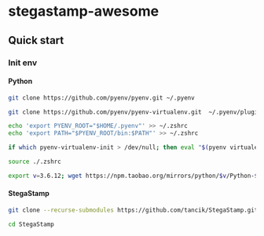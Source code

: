 # stegastamp-awesome

## Quick start

### Init env

#### Python

```sh
git clone https://github.com/pyenv/pyenv.git ~/.pyenv

git clone https://github.com/pyenv/pyenv-virtualenv.git  ~/.pyenv/plugins/pyenv-virtualenv
```

```sh
echo 'export PYENV_ROOT="$HOME/.pyenv"' >> ~/.zshrc
echo 'export PATH="$PYENV_ROOT/bin:$PATH"' >> ~/.zshrc

if which pyenv-virtualenv-init > /dev/null; then eval "$(pyenv virtualenv-init -)"; fi
```

```sh
source ./.zshrc
```

```sh
export v=3.6.12; wget https://npm.taobao.org/mirrors/python/$v/Python-$v.tar.xz -P ~/.pyenv/cache/; pyenv install $v 
```


#### StegaStamp

```sh
git clone --recurse-submodules https://github.com/tancik/StegaStamp.git

cd StegaStamp
```

```sh

```
